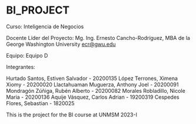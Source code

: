 # BI_PROJECT
Curso: Inteligencia de Negocios

Docente Líder del Proyecto: Mg. Ing. Ernesto Cancho-Rodríguez, MBA de la George Washington University ecr@gwu.edu

Equipo: Equipo D

Integrantes:

Hurtado Santos, Estiven Salvador - 20200135
López Terrones, Ximena Xiomy - 20200020
Llactahuaman Muguerza, Anthony Joel - 20200091
Mondragón Zúñiga, Rubén Alberto - 20200082
Morales Robladillo, Nicole Maria - 20200136
Aquije Vásquez, Carlos Adrian - 19200319
Cespedes Flores, Sebastian - 1820025

This is the project for the BI course at UNMSM 2023-I
